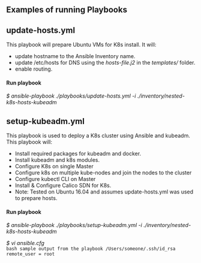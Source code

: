 ## Examples of running Playbooks

## update-hosts.yml
This playbook will prepare Ubuntu VMs for K8s install. It will:
- update hostname to the Ansible Inventory name.
- update /etc/hosts for DNS using the *hosts-file.j2* in the *templates/* folder.
- enable routing.

#### Run playbook
*$ ansible-playbook ./playbooks/update-hosts.yml -i ./inventory/nested-k8s-hosts-kubeadm*

 
## setup-kubeadm.yml
This playbook is used to deploy a K8s cluster using Ansible and kubeadm.
This playbook will: 
- Install required packages for kubeadm and docker.
- Install kubeadm and k8s modules.
- Configure K8s on single Master
- Configure k8s on multiple kube-nodes and join the nodes to the cluster
- Configure kubectl CLI on Master
- Install & Configure Calico SDN for K8s.
- Note: Tested on Ubuntu 16.04 and assumes update-hosts.yml was used to prepare hosts.

#### Run playbook
*$ ansible-playbook ./playbooks/setup-kubeadm.yml -i ./inventory/nested-k8s-hosts-kubeadm*

*$ vi ansible.cfg*    
    ``` bash
    sample
    output from the playbook
    /Users/someone/.ssh/id_rsa
    remote_user = root
    ```
